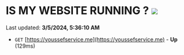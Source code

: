 # IS MY WEBSITE RUNNING ? [![](https://img.shields.io/static/v1?label=Sponsor&message=%E2%9D%A4&logo=GitHub&color=%23fe8e86)](https://github.com/sponsors/<username>)

Last updated: **3/5/2024, 5:36:10 AM**

- `GET` [https://youssefservice.me](https://youssefservice.me) - **Up** (129ms)
